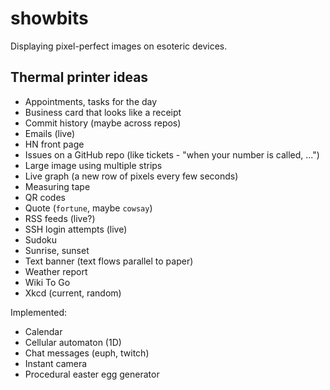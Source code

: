 # showbits

Displaying pixel-perfect images on esoteric devices.

## Thermal printer ideas

- Appointments, tasks for the day
- Business card that looks like a receipt
- Commit history (maybe across repos)
- Emails (live)
- HN front page
- Issues on a GitHub repo (like tickets - "when your number is called, ...")
- Large image using multiple strips
- Live graph (a new row of pixels every few seconds)
- Measuring tape
- QR codes
- Quote (`fortune`, maybe `cowsay`)
- RSS feeds (live?)
- SSH login attempts (live)
- Sudoku
- Sunrise, sunset
- Text banner (text flows parallel to paper)
- Weather report
- Wiki To Go
- Xkcd (current, random)

Implemented:

- Calendar
- Cellular automaton (1D)
- Chat messages (euph, twitch)
- Instant camera
- Procedural easter egg generator

